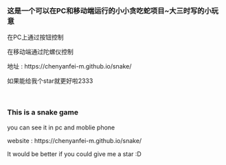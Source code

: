 <h3>这是一个可以在PC和移动端运行的小小贪吃蛇项目~大三时写的小玩意</h3>
<p>在PC上通过按钮控制</p>
<p>在移动端通过陀螺仪控制</p>
<p>地址 : https://chenyanfei-m.github.io/snake/</p>
<p>如果能给我个star就更好啦2333</p>
<br>
<h3>This is a snake game</h3>
<p>you can see it in pc and moblie phone</p>
<p>website : https://chenyanfei-m.github.io/snake/</p>
<p>It would be better if you could give me a star :D</p>
